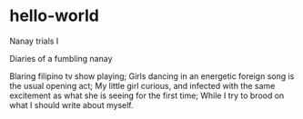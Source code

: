 # hello-world
Nanay trials I

Diaries of a fumbling nanay

Blaring filipino tv show playing;
Girls dancing in an energetic foreign song is the usual opening act;
My little girl curious, and infected with the same excitement as what she is seeing for the first time;
While I try to brood on what I should write about myself.
